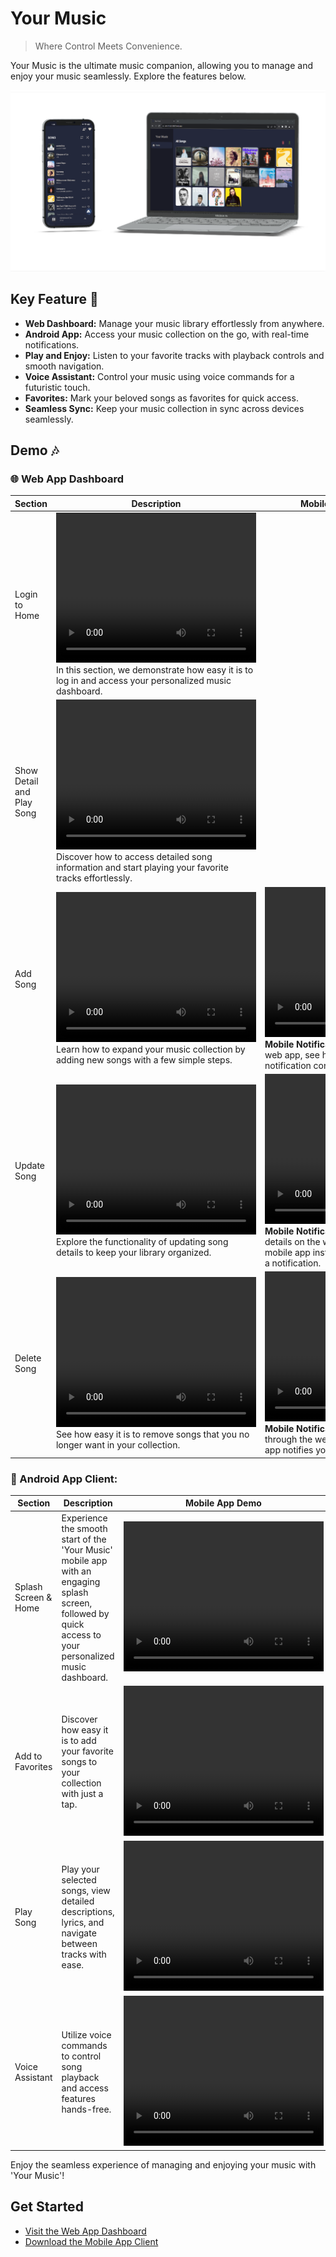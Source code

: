 # Your Music

>Where Control Meets Convenience.

Your Music is the ultimate music companion, allowing you to manage and enjoy your music seamlessly. Explore the features below.

![](assets/preview/show.png)

## Key Feature 🎉
- **Web Dashboard:** Manage your music library effortlessly from anywhere.
- **Android App:** Access your music collection on the go, with real-time notifications.
- **Play and Enjoy:** Listen to your favorite tracks with playback controls and smooth navigation.
- **Voice Assistant:** Control your music using voice commands for a futuristic touch.
- **Favorites:** Mark your beloved songs as favorites for quick access.
- **Seamless Sync:** Keep your music collection in sync across devices seamlessly.

## Demo 🎶

### 🌐 Web App Dashboard
| Section                | Description                                      | Mobile App Notification Demo |
|------------------------|--------------------------------------------------|-----------------------------|
| Login to Home          | <video width="320" height="240" controls><source src="assets/preview/web_1.mp4" type="video/mp4"></video> In this section, we demonstrate how easy it is to log in and access your personalized music dashboard. |                             |
| Show Detail and Play Song | <video width="320" height="240" controls><source src="assets/preview/web_2.mp4" type="video/mp4"></video> Discover how to access detailed song information and start playing your favorite tracks effortlessly. |                             |
| Add Song               | <video width="320" height="240" controls><source src="assets/preview/web_3.mp4" type="video/mp4"></video> Learn how to expand your music collection by adding new songs with a few simple steps. | <video width="320" height="240" controls><source src="assets/preview/wm_3.mp4" type="video/mp4"></video> **Mobile Notification:** After adding a song on the web app, see how the mobile app provides a notification confirming the addition. |
| Update Song            | <video width="320" height="240" controls><source src="assets/preview/web_4.mp4" type="video/mp4"></video> Explore the functionality of updating song details to keep your library organized. | <video width="320" height="240" controls><source src="assets/preview/wm_4.mp4" type="video/mp4"></video> **Mobile Notification:** When you update a song's details on the web app, experience how the mobile app instantly reflects these changes with a notification. |
| Delete Song            | <video width="320" height="240" controls><source src="assets/preview/web_5.mp4" type="video/mp4"></video> See how easy it is to remove songs that you no longer want in your collection. | <video width="320" height="240" controls><source src="assets/preview/wm_5.mp4" type="video/mp4"></video> **Mobile Notification:** After deleting a song through the web app, observe how the mobile app notifies you about the successful removal. |

### 📱 Android App Client:
| Section                | Description                                      | Mobile App Demo                              |
|------------------------|--------------------------------------------------|---------------------------------------------|
| Splash Screen & Home | Experience the smooth start of the 'Your Music' mobile app with an engaging splash screen, followed by quick access to your personalized music dashboard. | <video width="320" height="240" controls><source src="assets/preview/mobile_1.mp4" type="video/mp4"></video> |
| Add to Favorites       | Discover how easy it is to add your favorite songs to your collection with just a tap. | <video width="320" height="240" controls><source src="assets/preview/mobile_2.mp4" type="video/mp4"></video> |
| Play Song              | Play your selected songs, view detailed descriptions, lyrics, and navigate between tracks with ease. | <video width="320" height="240" controls><source src="assets/preview/mobile_3.mp4" type="video/mp4"></video> |
| Voice Assistant        | Utilize voice commands to control song playback and access features hands-free. | <video width="320" height="240" controls><source src="assets/preview/mobile_4.mp4" type="video/mp4"></video> |


Enjoy the seamless experience of managing and enjoying your music with 'Your Music'!

## Get Started

- [Visit the Web App Dashboard](https://your-music-88879.web.app/)
- [Download the Mobile App Client](https://github.com/vstacked/your-music/releases)